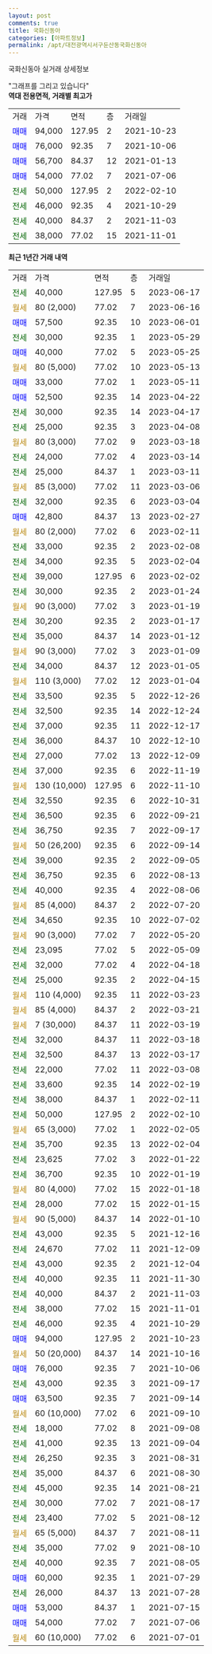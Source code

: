 ```yaml
---
layout: post
comments: true
title: 국화신동아
categories: [아파트정보]
permalink: /apt/대전광역시서구둔산동국화신동아
---
```


국화신동아 실거래 상세정보

<script type="text/javascript">
  google.charts.load('current', {'packages':['line', 'corechart']});
  google.charts.setOnLoadCallback(drawChart);

  function drawChart() {
    var data = new google.visualization.DataTable();
    data.addColumn('date', '거래일');
    data.addColumn('number', "매매");
    data.addColumn('number', "전세");
    data.addColumn('number', "전매");

    data.addRows([[new Date(Date.parse("2023-06-17")), null, 40000, null], [new Date(Date.parse("2023-06-16")), null, null, null], [new Date(Date.parse("2023-06-01")), 57500, null, null], [new Date(Date.parse("2023-05-29")), null, 30000, null], [new Date(Date.parse("2023-05-25")), 40000, null, null], [new Date(Date.parse("2023-05-13")), null, null, null], [new Date(Date.parse("2023-05-11")), 33000, null, null], [new Date(Date.parse("2023-04-22")), 52500, null, null], [new Date(Date.parse("2023-04-17")), null, 30000, null], [new Date(Date.parse("2023-04-08")), null, 25000, null], [new Date(Date.parse("2023-03-18")), null, null, null], [new Date(Date.parse("2023-03-14")), null, 24000, null], [new Date(Date.parse("2023-03-11")), null, 25000, null], [new Date(Date.parse("2023-03-06")), null, null, null], [new Date(Date.parse("2023-03-04")), null, 32000, null], [new Date(Date.parse("2023-02-27")), 42800, null, null], [new Date(Date.parse("2023-02-11")), null, null, null], [new Date(Date.parse("2023-02-08")), null, 33000, null], [new Date(Date.parse("2023-02-04")), null, 34000, null], [new Date(Date.parse("2023-02-02")), null, 39000, null], [new Date(Date.parse("2023-01-24")), null, 30000, null], [new Date(Date.parse("2023-01-19")), null, null, null], [new Date(Date.parse("2023-01-17")), null, 30200, null], [new Date(Date.parse("2023-01-12")), null, 35000, null], [new Date(Date.parse("2023-01-09")), null, null, null], [new Date(Date.parse("2023-01-05")), null, 34000, null], [new Date(Date.parse("2023-01-04")), null, null, null], [new Date(Date.parse("2022-12-26")), null, 33500, null], [new Date(Date.parse("2022-12-24")), null, 32500, null], [new Date(Date.parse("2022-12-17")), null, 37000, null], [new Date(Date.parse("2022-12-10")), null, 36000, null], [new Date(Date.parse("2022-12-09")), null, 27000, null], [new Date(Date.parse("2022-11-19")), null, 37000, null], [new Date(Date.parse("2022-11-10")), null, null, null], [new Date(Date.parse("2022-10-31")), null, 32550, null], [new Date(Date.parse("2022-09-21")), null, 36500, null], [new Date(Date.parse("2022-09-17")), null, 36750, null], [new Date(Date.parse("2022-09-14")), null, null, null], [new Date(Date.parse("2022-09-05")), null, 39000, null], [new Date(Date.parse("2022-08-13")), null, 36750, null], [new Date(Date.parse("2022-08-06")), null, 40000, null], [new Date(Date.parse("2022-07-20")), null, null, null], [new Date(Date.parse("2022-07-02")), null, 34650, null], [new Date(Date.parse("2022-05-20")), null, null, null], [new Date(Date.parse("2022-05-09")), null, 23095, null], [new Date(Date.parse("2022-04-18")), null, 32000, null], [new Date(Date.parse("2022-04-15")), null, 25000, null], [new Date(Date.parse("2022-03-23")), null, null, null], [new Date(Date.parse("2022-03-21")), null, null, null], [new Date(Date.parse("2022-03-19")), null, null, null], [new Date(Date.parse("2022-03-18")), null, 32000, null], [new Date(Date.parse("2022-03-17")), null, 32500, null], [new Date(Date.parse("2022-03-08")), null, 22000, null], [new Date(Date.parse("2022-02-19")), null, 33600, null], [new Date(Date.parse("2022-02-11")), null, 38000, null], [new Date(Date.parse("2022-02-10")), null, 50000, null], [new Date(Date.parse("2022-02-05")), null, null, null], [new Date(Date.parse("2022-02-04")), null, 35700, null], [new Date(Date.parse("2022-01-22")), null, 23625, null], [new Date(Date.parse("2022-01-19")), null, 36700, null], [new Date(Date.parse("2022-01-18")), null, null, null], [new Date(Date.parse("2022-01-15")), null, 28000, null], [new Date(Date.parse("2022-01-10")), null, null, null], [new Date(Date.parse("2021-12-16")), null, 43000, null], [new Date(Date.parse("2021-12-09")), null, 24670, null], [new Date(Date.parse("2021-12-04")), null, 43000, null], [new Date(Date.parse("2021-11-30")), null, 40000, null], [new Date(Date.parse("2021-11-03")), null, 40000, null], [new Date(Date.parse("2021-11-01")), null, 38000, null], [new Date(Date.parse("2021-10-29")), null, 46000, null], [new Date(Date.parse("2021-10-23")), 94000, null, null], [new Date(Date.parse("2021-10-16")), null, null, null], [new Date(Date.parse("2021-10-06")), 76000, null, null], [new Date(Date.parse("2021-09-17")), null, 43000, null], [new Date(Date.parse("2021-09-14")), 63500, null, null], [new Date(Date.parse("2021-09-10")), null, null, null], [new Date(Date.parse("2021-09-08")), null, 18000, null], [new Date(Date.parse("2021-09-04")), null, 41000, null], [new Date(Date.parse("2021-08-31")), null, 26250, null], [new Date(Date.parse("2021-08-30")), null, 35000, null], [new Date(Date.parse("2021-08-21")), null, 45000, null], [new Date(Date.parse("2021-08-17")), null, 30000, null], [new Date(Date.parse("2021-08-12")), null, 23400, null], [new Date(Date.parse("2021-08-11")), null, null, null], [new Date(Date.parse("2021-08-10")), null, 35000, null], [new Date(Date.parse("2021-08-05")), null, 40000, null], [new Date(Date.parse("2021-07-29")), 60000, null, null], [new Date(Date.parse("2021-07-28")), null, 26000, null], [new Date(Date.parse("2021-07-15")), 53000, null, null], [new Date(Date.parse("2021-07-06")), 54000, null, null], [new Date(Date.parse("2021-07-01")), null, null, null]]);

    var options = {
      hAxis: {
        format: 'yyyy/MM/dd'
      },    
      lineWidth: 0,
      pointsVisible: true,    
      title: '최근 1년간 유형별 실거래가 분포',
      legend: { position: 'bottom' }
    };

    var formatter = new google.visualization.NumberFormat({pattern:'###,###'} );
    formatter.format(data, 1);
    formatter.format(data, 2);
    
    setTimeout(function() {
        var chart = new google.visualization.LineChart(document.getElementById('columnchart_material'));
        chart.draw(data, (options));
        document.getElementById('loading').style.display = 'none';
    }, 200);
  }
</script>


<div id="loading" style="z-index:20; display: block; margin-left: 0px">"그래프를 그리고 있습니다"</div>
<div id="columnchart_material" style="width: 95%; margin-left: 0px; display: block"></div>
<!-- contents start -->
<b>역대 전용면적, 거래별 최고가</b>
<table class="sortable">
    <tr>
      <td>거래</td>
      <td>가격</td>
      <td>면적</td>
      <td>층</td>
      <td>거래일</td>
    </tr>
        <tr>
          <td><a style="color: blue">매매</a></td>
          <td>94,000</td>
          <td>127.95</td>
          <td>2</td>
          <td>2021-10-23</td>
        </tr>            <tr>
          <td><a style="color: blue">매매</a></td>
          <td>76,000</td>
          <td>92.35</td>
          <td>7</td>
          <td>2021-10-06</td>
        </tr>            <tr>
          <td><a style="color: blue">매매</a></td>
          <td>56,700</td>
          <td>84.37</td>
          <td>12</td>
          <td>2021-01-13</td>
        </tr>            <tr>
          <td><a style="color: blue">매매</a></td>
          <td>54,000</td>
          <td>77.02</td>
          <td>7</td>
          <td>2021-07-06</td>
        </tr>        
        <tr>
              <td><a style="color: darkgreen">전세</a></td>
              <td>50,000</td>
              <td>127.95</td>
              <td>2</td>
              <td>2022-02-10</td>
            </tr>            <tr>
              <td><a style="color: darkgreen">전세</a></td>
              <td>46,000</td>
              <td>92.35</td>
              <td>4</td>
              <td>2021-10-29</td>
            </tr>            <tr>
              <td><a style="color: darkgreen">전세</a></td>
              <td>40,000</td>
              <td>84.37</td>
              <td>2</td>
              <td>2021-11-03</td>
            </tr>            <tr>
              <td><a style="color: darkgreen">전세</a></td>
              <td>38,000</td>
              <td>77.02</td>
              <td>15</td>
              <td>2021-11-01</td>
            </tr>        
    
</table>

<b>최근 1년간 거래 내역</b>

<table class="sortable">
    <tr>
      <td>거래</td>
      <td>가격</td>
      <td>면적</td>
      <td>층</td>
      <td>거래일</td>
    </tr>
    <tr>
      <td><a style="color: darkgreen">전세</a></td>
      <td>40,000</td>
      <td>127.95</td>
      <td>5</td>
      <td>2023-06-17</td>
    </tr>          <tr>
      <td><a style="color: darkgoldenrod">월세</a></td>
      <td>80 (2,000)</td>
      <td>77.02</td>
      <td>7</td>
      <td>2023-06-16</td>
    </tr>          <tr>
      <td><a style="color: blue">매매</a></td>
      <td>57,500</td>
      <td>92.35</td>
      <td>10</td>
      <td>2023-06-01</td>
    </tr>          <tr>
      <td><a style="color: darkgreen">전세</a></td>
      <td>30,000</td>
      <td>92.35</td>
      <td>1</td>
      <td>2023-05-29</td>
    </tr>          <tr>
      <td><a style="color: blue">매매</a></td>
      <td>40,000</td>
      <td>77.02</td>
      <td>5</td>
      <td>2023-05-25</td>
    </tr>          <tr>
      <td><a style="color: darkgoldenrod">월세</a></td>
      <td>80 (5,000)</td>
      <td>77.02</td>
      <td>10</td>
      <td>2023-05-13</td>
    </tr>          <tr>
      <td><a style="color: blue">매매</a></td>
      <td>33,000</td>
      <td>77.02</td>
      <td>1</td>
      <td>2023-05-11</td>
    </tr>          <tr>
      <td><a style="color: blue">매매</a></td>
      <td>52,500</td>
      <td>92.35</td>
      <td>14</td>
      <td>2023-04-22</td>
    </tr>          <tr>
      <td><a style="color: darkgreen">전세</a></td>
      <td>30,000</td>
      <td>92.35</td>
      <td>14</td>
      <td>2023-04-17</td>
    </tr>          <tr>
      <td><a style="color: darkgreen">전세</a></td>
      <td>25,000</td>
      <td>92.35</td>
      <td>3</td>
      <td>2023-04-08</td>
    </tr>          <tr>
      <td><a style="color: darkgoldenrod">월세</a></td>
      <td>80 (3,000)</td>
      <td>77.02</td>
      <td>9</td>
      <td>2023-03-18</td>
    </tr>          <tr>
      <td><a style="color: darkgreen">전세</a></td>
      <td>24,000</td>
      <td>77.02</td>
      <td>4</td>
      <td>2023-03-14</td>
    </tr>          <tr>
      <td><a style="color: darkgreen">전세</a></td>
      <td>25,000</td>
      <td>84.37</td>
      <td>1</td>
      <td>2023-03-11</td>
    </tr>          <tr>
      <td><a style="color: darkgoldenrod">월세</a></td>
      <td>85 (3,000)</td>
      <td>77.02</td>
      <td>11</td>
      <td>2023-03-06</td>
    </tr>          <tr>
      <td><a style="color: darkgreen">전세</a></td>
      <td>32,000</td>
      <td>92.35</td>
      <td>6</td>
      <td>2023-03-04</td>
    </tr>          <tr>
      <td><a style="color: blue">매매</a></td>
      <td>42,800</td>
      <td>84.37</td>
      <td>13</td>
      <td>2023-02-27</td>
    </tr>          <tr>
      <td><a style="color: darkgoldenrod">월세</a></td>
      <td>80 (2,000)</td>
      <td>77.02</td>
      <td>6</td>
      <td>2023-02-11</td>
    </tr>          <tr>
      <td><a style="color: darkgreen">전세</a></td>
      <td>33,000</td>
      <td>92.35</td>
      <td>2</td>
      <td>2023-02-08</td>
    </tr>          <tr>
      <td><a style="color: darkgreen">전세</a></td>
      <td>34,000</td>
      <td>92.35</td>
      <td>5</td>
      <td>2023-02-04</td>
    </tr>          <tr>
      <td><a style="color: darkgreen">전세</a></td>
      <td>39,000</td>
      <td>127.95</td>
      <td>6</td>
      <td>2023-02-02</td>
    </tr>          <tr>
      <td><a style="color: darkgreen">전세</a></td>
      <td>30,000</td>
      <td>92.35</td>
      <td>2</td>
      <td>2023-01-24</td>
    </tr>          <tr>
      <td><a style="color: darkgoldenrod">월세</a></td>
      <td>90 (3,000)</td>
      <td>77.02</td>
      <td>3</td>
      <td>2023-01-19</td>
    </tr>          <tr>
      <td><a style="color: darkgreen">전세</a></td>
      <td>30,200</td>
      <td>92.35</td>
      <td>2</td>
      <td>2023-01-17</td>
    </tr>          <tr>
      <td><a style="color: darkgreen">전세</a></td>
      <td>35,000</td>
      <td>84.37</td>
      <td>14</td>
      <td>2023-01-12</td>
    </tr>          <tr>
      <td><a style="color: darkgoldenrod">월세</a></td>
      <td>90 (3,000)</td>
      <td>77.02</td>
      <td>3</td>
      <td>2023-01-09</td>
    </tr>          <tr>
      <td><a style="color: darkgreen">전세</a></td>
      <td>34,000</td>
      <td>84.37</td>
      <td>12</td>
      <td>2023-01-05</td>
    </tr>          <tr>
      <td><a style="color: darkgoldenrod">월세</a></td>
      <td>110 (3,000)</td>
      <td>77.02</td>
      <td>12</td>
      <td>2023-01-04</td>
    </tr>          <tr>
      <td><a style="color: darkgreen">전세</a></td>
      <td>33,500</td>
      <td>92.35</td>
      <td>5</td>
      <td>2022-12-26</td>
    </tr>          <tr>
      <td><a style="color: darkgreen">전세</a></td>
      <td>32,500</td>
      <td>92.35</td>
      <td>14</td>
      <td>2022-12-24</td>
    </tr>          <tr>
      <td><a style="color: darkgreen">전세</a></td>
      <td>37,000</td>
      <td>92.35</td>
      <td>11</td>
      <td>2022-12-17</td>
    </tr>          <tr>
      <td><a style="color: darkgreen">전세</a></td>
      <td>36,000</td>
      <td>84.37</td>
      <td>10</td>
      <td>2022-12-10</td>
    </tr>          <tr>
      <td><a style="color: darkgreen">전세</a></td>
      <td>27,000</td>
      <td>77.02</td>
      <td>13</td>
      <td>2022-12-09</td>
    </tr>          <tr>
      <td><a style="color: darkgreen">전세</a></td>
      <td>37,000</td>
      <td>92.35</td>
      <td>6</td>
      <td>2022-11-19</td>
    </tr>          <tr>
      <td><a style="color: darkgoldenrod">월세</a></td>
      <td>130 (10,000)</td>
      <td>127.95</td>
      <td>6</td>
      <td>2022-11-10</td>
    </tr>          <tr>
      <td><a style="color: darkgreen">전세</a></td>
      <td>32,550</td>
      <td>92.35</td>
      <td>6</td>
      <td>2022-10-31</td>
    </tr>          <tr>
      <td><a style="color: darkgreen">전세</a></td>
      <td>36,500</td>
      <td>92.35</td>
      <td>6</td>
      <td>2022-09-21</td>
    </tr>          <tr>
      <td><a style="color: darkgreen">전세</a></td>
      <td>36,750</td>
      <td>92.35</td>
      <td>7</td>
      <td>2022-09-17</td>
    </tr>          <tr>
      <td><a style="color: darkgoldenrod">월세</a></td>
      <td>50 (26,200)</td>
      <td>92.35</td>
      <td>6</td>
      <td>2022-09-14</td>
    </tr>          <tr>
      <td><a style="color: darkgreen">전세</a></td>
      <td>39,000</td>
      <td>92.35</td>
      <td>2</td>
      <td>2022-09-05</td>
    </tr>          <tr>
      <td><a style="color: darkgreen">전세</a></td>
      <td>36,750</td>
      <td>92.35</td>
      <td>6</td>
      <td>2022-08-13</td>
    </tr>          <tr>
      <td><a style="color: darkgreen">전세</a></td>
      <td>40,000</td>
      <td>92.35</td>
      <td>4</td>
      <td>2022-08-06</td>
    </tr>          <tr>
      <td><a style="color: darkgoldenrod">월세</a></td>
      <td>85 (4,000)</td>
      <td>84.37</td>
      <td>2</td>
      <td>2022-07-20</td>
    </tr>          <tr>
      <td><a style="color: darkgreen">전세</a></td>
      <td>34,650</td>
      <td>92.35</td>
      <td>10</td>
      <td>2022-07-02</td>
    </tr>          <tr>
      <td><a style="color: darkgoldenrod">월세</a></td>
      <td>90 (3,000)</td>
      <td>77.02</td>
      <td>7</td>
      <td>2022-05-20</td>
    </tr>          <tr>
      <td><a style="color: darkgreen">전세</a></td>
      <td>23,095</td>
      <td>77.02</td>
      <td>5</td>
      <td>2022-05-09</td>
    </tr>          <tr>
      <td><a style="color: darkgreen">전세</a></td>
      <td>32,000</td>
      <td>77.02</td>
      <td>4</td>
      <td>2022-04-18</td>
    </tr>          <tr>
      <td><a style="color: darkgreen">전세</a></td>
      <td>25,000</td>
      <td>92.35</td>
      <td>2</td>
      <td>2022-04-15</td>
    </tr>          <tr>
      <td><a style="color: darkgoldenrod">월세</a></td>
      <td>110 (4,000)</td>
      <td>92.35</td>
      <td>11</td>
      <td>2022-03-23</td>
    </tr>          <tr>
      <td><a style="color: darkgoldenrod">월세</a></td>
      <td>85 (4,000)</td>
      <td>84.37</td>
      <td>2</td>
      <td>2022-03-21</td>
    </tr>          <tr>
      <td><a style="color: darkgoldenrod">월세</a></td>
      <td>7 (30,000)</td>
      <td>84.37</td>
      <td>11</td>
      <td>2022-03-19</td>
    </tr>          <tr>
      <td><a style="color: darkgreen">전세</a></td>
      <td>32,000</td>
      <td>84.37</td>
      <td>11</td>
      <td>2022-03-18</td>
    </tr>          <tr>
      <td><a style="color: darkgreen">전세</a></td>
      <td>32,500</td>
      <td>84.37</td>
      <td>13</td>
      <td>2022-03-17</td>
    </tr>          <tr>
      <td><a style="color: darkgreen">전세</a></td>
      <td>22,000</td>
      <td>77.02</td>
      <td>11</td>
      <td>2022-03-08</td>
    </tr>          <tr>
      <td><a style="color: darkgreen">전세</a></td>
      <td>33,600</td>
      <td>92.35</td>
      <td>14</td>
      <td>2022-02-19</td>
    </tr>          <tr>
      <td><a style="color: darkgreen">전세</a></td>
      <td>38,000</td>
      <td>84.37</td>
      <td>1</td>
      <td>2022-02-11</td>
    </tr>          <tr>
      <td><a style="color: darkgreen">전세</a></td>
      <td>50,000</td>
      <td>127.95</td>
      <td>2</td>
      <td>2022-02-10</td>
    </tr>          <tr>
      <td><a style="color: darkgoldenrod">월세</a></td>
      <td>65 (3,000)</td>
      <td>77.02</td>
      <td>1</td>
      <td>2022-02-05</td>
    </tr>          <tr>
      <td><a style="color: darkgreen">전세</a></td>
      <td>35,700</td>
      <td>92.35</td>
      <td>13</td>
      <td>2022-02-04</td>
    </tr>          <tr>
      <td><a style="color: darkgreen">전세</a></td>
      <td>23,625</td>
      <td>77.02</td>
      <td>3</td>
      <td>2022-01-22</td>
    </tr>          <tr>
      <td><a style="color: darkgreen">전세</a></td>
      <td>36,700</td>
      <td>92.35</td>
      <td>10</td>
      <td>2022-01-19</td>
    </tr>          <tr>
      <td><a style="color: darkgoldenrod">월세</a></td>
      <td>80 (4,000)</td>
      <td>77.02</td>
      <td>15</td>
      <td>2022-01-18</td>
    </tr>          <tr>
      <td><a style="color: darkgreen">전세</a></td>
      <td>28,000</td>
      <td>77.02</td>
      <td>15</td>
      <td>2022-01-15</td>
    </tr>          <tr>
      <td><a style="color: darkgoldenrod">월세</a></td>
      <td>90 (5,000)</td>
      <td>84.37</td>
      <td>14</td>
      <td>2022-01-10</td>
    </tr>          <tr>
      <td><a style="color: darkgreen">전세</a></td>
      <td>43,000</td>
      <td>92.35</td>
      <td>5</td>
      <td>2021-12-16</td>
    </tr>          <tr>
      <td><a style="color: darkgreen">전세</a></td>
      <td>24,670</td>
      <td>77.02</td>
      <td>11</td>
      <td>2021-12-09</td>
    </tr>          <tr>
      <td><a style="color: darkgreen">전세</a></td>
      <td>43,000</td>
      <td>92.35</td>
      <td>2</td>
      <td>2021-12-04</td>
    </tr>          <tr>
      <td><a style="color: darkgreen">전세</a></td>
      <td>40,000</td>
      <td>92.35</td>
      <td>11</td>
      <td>2021-11-30</td>
    </tr>          <tr>
      <td><a style="color: darkgreen">전세</a></td>
      <td>40,000</td>
      <td>84.37</td>
      <td>2</td>
      <td>2021-11-03</td>
    </tr>          <tr>
      <td><a style="color: darkgreen">전세</a></td>
      <td>38,000</td>
      <td>77.02</td>
      <td>15</td>
      <td>2021-11-01</td>
    </tr>          <tr>
      <td><a style="color: darkgreen">전세</a></td>
      <td>46,000</td>
      <td>92.35</td>
      <td>4</td>
      <td>2021-10-29</td>
    </tr>          <tr>
      <td><a style="color: blue">매매</a></td>
      <td>94,000</td>
      <td>127.95</td>
      <td>2</td>
      <td>2021-10-23</td>
    </tr>          <tr>
      <td><a style="color: darkgoldenrod">월세</a></td>
      <td>50 (20,000)</td>
      <td>84.37</td>
      <td>14</td>
      <td>2021-10-16</td>
    </tr>          <tr>
      <td><a style="color: blue">매매</a></td>
      <td>76,000</td>
      <td>92.35</td>
      <td>7</td>
      <td>2021-10-06</td>
    </tr>          <tr>
      <td><a style="color: darkgreen">전세</a></td>
      <td>43,000</td>
      <td>92.35</td>
      <td>3</td>
      <td>2021-09-17</td>
    </tr>          <tr>
      <td><a style="color: blue">매매</a></td>
      <td>63,500</td>
      <td>92.35</td>
      <td>7</td>
      <td>2021-09-14</td>
    </tr>          <tr>
      <td><a style="color: darkgoldenrod">월세</a></td>
      <td>60 (10,000)</td>
      <td>77.02</td>
      <td>6</td>
      <td>2021-09-10</td>
    </tr>          <tr>
      <td><a style="color: darkgreen">전세</a></td>
      <td>18,000</td>
      <td>77.02</td>
      <td>8</td>
      <td>2021-09-08</td>
    </tr>          <tr>
      <td><a style="color: darkgreen">전세</a></td>
      <td>41,000</td>
      <td>92.35</td>
      <td>13</td>
      <td>2021-09-04</td>
    </tr>          <tr>
      <td><a style="color: darkgreen">전세</a></td>
      <td>26,250</td>
      <td>92.35</td>
      <td>3</td>
      <td>2021-08-31</td>
    </tr>          <tr>
      <td><a style="color: darkgreen">전세</a></td>
      <td>35,000</td>
      <td>84.37</td>
      <td>6</td>
      <td>2021-08-30</td>
    </tr>          <tr>
      <td><a style="color: darkgreen">전세</a></td>
      <td>45,000</td>
      <td>92.35</td>
      <td>14</td>
      <td>2021-08-21</td>
    </tr>          <tr>
      <td><a style="color: darkgreen">전세</a></td>
      <td>30,000</td>
      <td>77.02</td>
      <td>7</td>
      <td>2021-08-17</td>
    </tr>          <tr>
      <td><a style="color: darkgreen">전세</a></td>
      <td>23,400</td>
      <td>77.02</td>
      <td>5</td>
      <td>2021-08-12</td>
    </tr>          <tr>
      <td><a style="color: darkgoldenrod">월세</a></td>
      <td>65 (5,000)</td>
      <td>84.37</td>
      <td>7</td>
      <td>2021-08-11</td>
    </tr>          <tr>
      <td><a style="color: darkgreen">전세</a></td>
      <td>35,000</td>
      <td>77.02</td>
      <td>9</td>
      <td>2021-08-10</td>
    </tr>          <tr>
      <td><a style="color: darkgreen">전세</a></td>
      <td>40,000</td>
      <td>92.35</td>
      <td>7</td>
      <td>2021-08-05</td>
    </tr>          <tr>
      <td><a style="color: blue">매매</a></td>
      <td>60,000</td>
      <td>92.35</td>
      <td>1</td>
      <td>2021-07-29</td>
    </tr>          <tr>
      <td><a style="color: darkgreen">전세</a></td>
      <td>26,000</td>
      <td>84.37</td>
      <td>13</td>
      <td>2021-07-28</td>
    </tr>          <tr>
      <td><a style="color: blue">매매</a></td>
      <td>53,000</td>
      <td>84.37</td>
      <td>1</td>
      <td>2021-07-15</td>
    </tr>          <tr>
      <td><a style="color: blue">매매</a></td>
      <td>54,000</td>
      <td>77.02</td>
      <td>7</td>
      <td>2021-07-06</td>
    </tr>          <tr>
      <td><a style="color: darkgoldenrod">월세</a></td>
      <td>60 (10,000)</td>
      <td>77.02</td>
      <td>6</td>
      <td>2021-07-01</td>
    </tr>      </table>
<!-- contents end -->    

